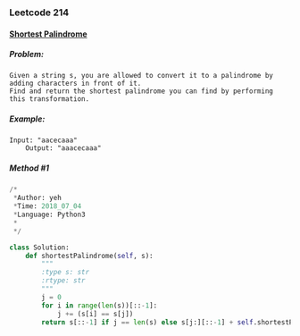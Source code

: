 


### Leetcode 214
#### [Shortest Palindrome](https://leetcode.com/problems/shortest-palindrome)


##### ***Problem:***

    Given a string s, you are allowed to convert it to a palindrome by adding characters in front of it.
    Find and return the shortest palindrome you can find by performing this transformation.

##### ***Example:***

    Input: "aacecaaa"
        Output: "aaacecaaa"

##### *Method #1*
``` python
/*
 *Author: yeh
 *Time: 2018_07_04
 *Language: Python3
 *
 */

class Solution:
    def shortestPalindrome(self, s):
        """
        :type s: str
        :rtype: str
        """
        j = 0
        for i in range(len(s))[::-1]:
            j += (s[i] == s[j])
        return s[::-1] if j == len(s) else s[j:][::-1] + self.shortestPalindrome(s[:j]) + s[j:]

```


